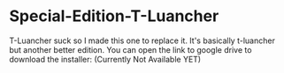 # Special-Edition-T-Luancher
T-Luancher suck so I made this one to replace it.
It's basically t-luancher but another better edition.
You can open the link to google drive to download the installer: (Currently Not Available YET)

